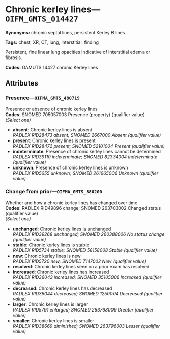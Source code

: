 # Chronic kerley lines—`OIFM_GMTS_014427`

**Synonyms:** chronic septal lines, persistent Kerley B lines

**Tags:** chest, XR, CT, lung, interstitial, finding

Persistent, fine linear lung opacities indicative of interstitial edema or fibrosis.

**Codes:** GAMUTS 14427 chronic Kerley lines

## Attributes

### Presence—`OIFMA_GMTS_480719`

Presence or absence of chronic kerley lines  
**Codes**: SNOMED 705057003 Presence (property) (qualifier value)  
*(Select one)*

- **absent**: Chronic kerley lines is absent  
_RADLEX RID28473 absent; SNOMED 2667000 Absent (qualifier value)_
- **present**: Chronic kerley lines is present  
_RADLEX RID28472 present; SNOMED 52101004 Present (qualifier value)_
- **indeterminate**: Presence of chronic kerley lines cannot be determined  
_RADLEX RID39110 indeterminate; SNOMED 82334004 Indeterminate (qualifier value)_
- **unknown**: Presence of chronic kerley lines is unknown  
_RADLEX RID5655 unknown; SNOMED 261665006 Unknown (qualifier value)_

### Change from prior—`OIFMA_GMTS_880200`

Whether and how a chronic kerley lines has changed over time  
**Codes**: RADLEX RID49896 change; SNOMED 263703002 Changed status (qualifier value)  
*(Select one)*

- **unchanged**: Chronic kerley lines is unchanged  
_RADLEX RID39268 unchanged; SNOMED 260388006 No status change (qualifier value)_
- **stable**: Chronic kerley lines is stable  
_RADLEX RID5734 stable; SNOMED 58158008 Stable (qualifier value)_
- **new**: Chronic kerley lines is new  
_RADLEX RID5720 new; SNOMED 7147002 New (qualifier value)_
- **resolved**: Chronic kerley lines seen on a prior exam has resolved  
- **increased**: Chronic kerley lines has increased  
_RADLEX RID36043 increased; SNOMED 35105006 Increased (qualifier value)_
- **decreased**: Chronic kerley lines has decreased  
_RADLEX RID36044 decreased; SNOMED 1250004 Decreased (qualifier value)_
- **larger**: Chronic kerley lines is larger  
_RADLEX RID5791 enlarged; SNOMED 263768009 Greater (qualifier value)_
- **smaller**: Chronic kerley lines is smaller  
_RADLEX RID38669 diminished; SNOMED 263796003 Lesser (qualifier value)_